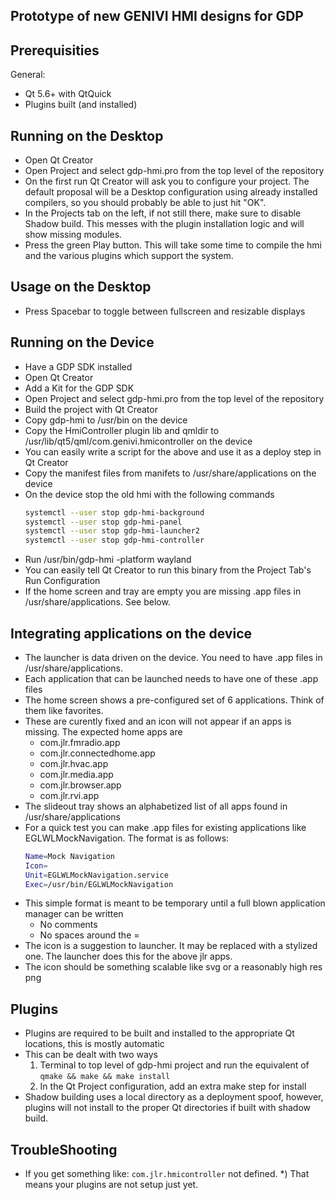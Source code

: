 Prototype of new GENIVI HMI designs for GDP
---------------------------------------------------

Prerequisities
---------------
General:
* Qt 5.6+ with QtQuick
* Plugins built (and installed)

Running on the Desktop
-----------
* Open Qt Creator
* Open Project and select gdp-hmi.pro from the top level of the repository
* On the first run Qt Creator will ask you to configure your project.  The default proposal will be a Desktop configuration using already installed compilers, so you should probably be able to just hit "OK".
* In the Projects tab on the left, if not still there, make sure to disable Shadow build. This messes with the plugin installation logic and will show missing modules.
* Press the green Play button. This will take some time to compile the hmi and the various plugins which support the system.

Usage on the Desktop
-----------
* Press Spacebar to toggle between fullscreen and resizable displays

Running on the Device
-----------
* Have a GDP SDK installed
* Open Qt Creator
* Add a Kit for the GDP SDK
* Open Project and select gdp-hmi.pro from the top level of the repository
* Build the project with Qt Creator
* Copy gdp-hmi to /usr/bin on the device
* Copy the HmiController plugin lib and qmldir to /usr/lib/qt5/qml/com.genivi.hmicontroller on the device
* You can easily write a script for the above and use it as a deploy step in Qt Creator
* Copy the manifest files from manifets to /usr/share/applications on the device
* On the device stop the old hmi with the following commands
    ```sh
    systemctl --user stop gdp-hmi-background
    systemctl --user stop gdp-hmi-panel
    systemctl --user stop gdp-hmi-launcher2
    systemctl --user stop gdp-hmi-controller
    ```
* Run /usr/bin/gdp-hmi -platform wayland
* You can easily tell Qt Creator to run this binary from the Project Tab's Run Configuration
* If the home screen and tray are empty you are missing .app files in /usr/share/applications. See below.

Integrating applications on the device
-----------
* The launcher is data driven on the device. You need to have .app files in /usr/share/applications.
* Each application that can be launched needs to have one of these .app files
* The home screen shows a pre-configured set of 6 applications. Think of them like favorites.
* These are curently fixed and an icon will not appear if an apps is missing. The expected home apps are
    - com.jlr.fmradio.app
    - com.jlr.connectedhome.app
    - com.jlr.hvac.app
    - com.jlr.media.app
    - com.jlr.browser.app
    - com.jlr.rvi.app
* The slideout tray shows an alphabetized list of all apps found in /usr/share/applications
* For a quick test you can make .app files for existing applications like EGLWLMockNavigation. The format is as follows:
    ```sh
    Name=Mock Navigation
    Icon=
    Unit=EGLWLMockNavigation.service
    Exec=/usr/bin/EGLWLMockNavigation
    ```
* This simple format is meant to be temporary until a full blown application manager can be written
    - No comments
    - No spaces around the =
* The icon is a suggestion to launcher. It may be replaced with a stylized one. The launcher does this for the above jlr apps.
* The icon should be something scalable like svg or a reasonably high res png

Plugins
-----------
* Plugins are required to be built and installed to the appropriate Qt locations, this is mostly automatic
* This can be dealt with two ways
    1) Terminal to top level of gdp-hmi project and run the equivalent of ```qmake && make && make install```
    2) In the Qt Project configuration, add an extra make step for install
* Shadow building uses a local directory as a deployment spoof, however, plugins will not install to the proper Qt directories if built with shadow build.

TroubleShooting
---------------
* If you get something like: ```com.jlr.hmicontroller``` not defined.
    *) That means your plugins are not setup just yet.

